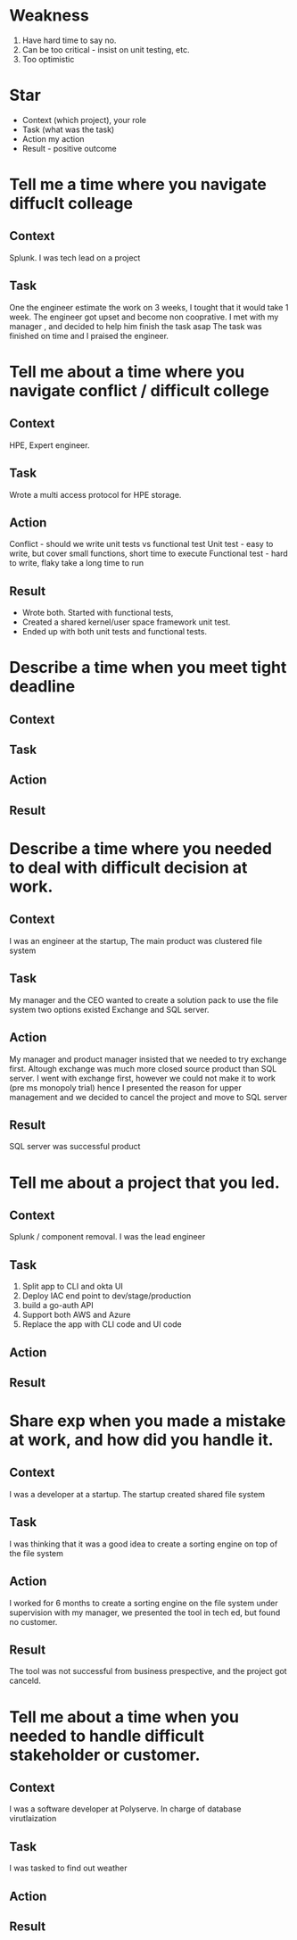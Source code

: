 # Weakness

1. Have hard time to say no.
2. Can be too critical - insist on unit testing, etc. 
3. Too optimistic

# Star
- Context (which project), your role
- Task (what was the task)
- Action my action
- Result - positive outcome

# Tell me a time where you navigate diffuclt colleage
## Context 
Splunk. I was tech lead on a project
## Task
One the engineer estimate the work on 3 weeks, I tought that it would take 1 week.
The engineer got upset and become non cooprative. 
I met with my manager , and decided to help him finish the task asap
The task was finished on time and I praised the engineer. 

# Tell me about a time where you navigate conflict / difficult college
## Context
HPE, Expert engineer.
## Task
Wrote a multi access protocol for HPE storage.
## Action
Conflict - should we write unit tests vs functional test
Unit test - easy to write, but cover small functions, short time to execute
Functional test - hard to write, flaky take a long time to run
## Result
- Wrote both. Started with functional tests, 
- Created a shared kernel/user space framework unit test.
- Ended up with both unit tests and functional tests.

# Describe a time when you meet tight deadline
## Context
## Task
## Action
## Result

# Describe a time where you needed to deal with difficult decision at work.
## Context
I was an engineer at the startup, The main product was clustered file system
## Task
My manager and the CEO wanted to create a solution pack to use the file system
two options existed Exchange and SQL server.
## Action
My manager and product manager insisted that we needed to try exchange first.
Altough exchange was much more closed source product than SQL server.
I went with exchange first, however we could not make it to work (pre ms monopoly trial)
hence I presented the reason for upper management and we decided to cancel the project
and move to SQL server
## Result
SQL server was successful product

# Tell me about a project that you led.
## Context
Splunk / component removal. I was the lead engineer
## Task
1. Split app to CLI and okta UI
2. Deploy IAC end point to dev/stage/production
3. build a go-auth API
4. Support both AWS and Azure
5. Replace the app with CLI code and UI code 
## Action
## Result
# Share exp when you made a mistake at work, and how did you handle it.
## Context
I was a developer at a startup. The startup created shared file system
## Task
I was thinking that it was a good idea to create a sorting engine on top
of the file system
## Action
I worked for 6 months to create a sorting engine on the file system
under supervision with my manager, we presented the tool in tech ed,
but found no customer.
## Result
The tool was not successful from business prespective, and the project got canceld.
# Tell me about a time when you needed to handle difficult stakeholder or customer.
## Context
I was a software developer at Polyserve. In charge of database virutlaization
## Task
I was tasked to find out weather 
## Action
## Result